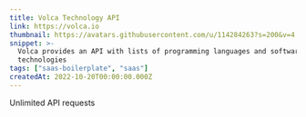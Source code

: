 ```yaml
---
title: Volca Technology API
link: https://volca.io
thumbnail: https://avatars.githubusercontent.com/u/114284263?s=200&v=4
snippet: >-
  Volca provides an API with lists of programming languages and software
  technologies
tags: ["saas-boilerplate", "saas"]
createdAt: 2022-10-20T00:00:00.000Z
---
```

Unlimited API requests